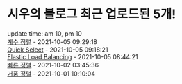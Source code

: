 # 시우의 블로그 최근 업로드된 5개!<br>

update time: am 10, pm 10<br>[계수 정렬](https://velog.io/@dev_shu/%EA%B3%84%EC%88%98-%EC%A0%95%EB%A0%AC) - 2021-10-05 09:29:18<br>
[Quick Select](https://velog.io/@dev_shu/Quick-Select) - 2021-10-05 09:18:21<br>
[Elastic Load Balancing](https://velog.io/@dev_shu/Elastic-Load-Balancing) - 2021-10-05 08:44:21<br>
[빠른 정렬](https://velog.io/@dev_shu/%EB%B9%A0%EB%A5%B8-%EC%A0%95%EB%A0%AC) - 2021-10-02 03:45:36<br>
[거품 정렬](https://velog.io/@dev_shu/%EA%B1%B0%ED%92%88-%EC%A0%95%EB%A0%AC) - 2021-10-01 10:10:04<br>
